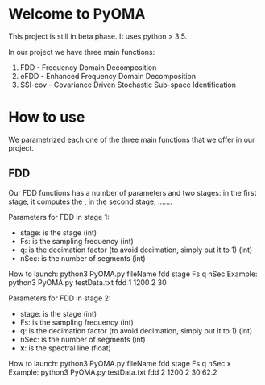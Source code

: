 # Welcome to PyOMA
This project is still in beta phase.
It uses python > 3.5.

In our project we have three main functions:

 1. FDD - Frequency Domain Decomposition
 2. eFDD - Enhanced Frequency Domain Decomposition
 3. SSI-cov - Covariance Driven Stochastic Sub-space Identification
 

# How to use
We parametrized each one of the three main functions that we offer in our project.
## FDD
Our FDD functions has a number of parameters and two stages: in the first stage, it computes the , in the second stage, …....

Parameters for FDD in stage 1:
 - stage: is the stage (int)
 - Fs: is the sampling frequency (int)
 - q: is the decimation factor (to avoid decimation, simply put it to 1) (int)
 - nSec: is the number of segments (int)

How to launch:
python3 PyOMA.py fileName fdd stage Fs q nSec
Example:
python3 PyOMA.py testData.txt fdd 1 1200 2 30

Parameters for FDD in stage 2:
 - stage: is the stage (int)
 - Fs: is the sampling frequency (int)
 - q: is the decimation factor (to avoid decimation, simply put it to 1) (int)
 - nSec: is the number of segments (int)
 - **x**: is the spectral line (float)
 
How to launch:
python3 PyOMA.py fileName fdd stage Fs q nSec x
Example:
python3 PyOMA.py testData.txt fdd 2 1200 2 30 62.2

 



 


